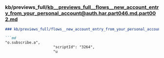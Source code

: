 ### kb/previews_full/kb__previews_full__flows__new_account_entry_from_your_personal_account@auth.har.part046.md.part002.md

```md
### kb/previews_full/flows__new_account_entry_from_your_personal_account@auth.har.part046.md (part 002)

```md
"o.subscribe.a",
                      "scriptId": "3264",
                      "u
```

```

```
